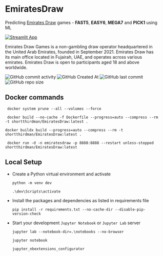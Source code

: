 # EmiratesDraw

Predicting [Emirates Draw](https://emiratesdraw.com/) games - **FAST5**, **EASY6**, **MEGA7** and **PICK1** using ML

[![Streamlit App](https://static.streamlit.io/badges/streamlit_badge_black_white.svg)](URL_TO_YOUR_APP)

Emirates Draw Games is a non-gambling draw operator headquartered in the United Arab Emirates, founded in September 2021. Emirates Draw has its main office located in Fujairah, UAE, and operates across various emirates. Emirates Draw is open to participants aged 18 and above worldwide.

![GitHub commit activity](https://img.shields.io/github/commit-activity/t/shortthirdman/EmiratesDraw)	![GitHub Created At](https://img.shields.io/github/created-at/shortthirdman/EmiratesDraw)	![GitHub last commit](https://img.shields.io/github/last-commit/shortthirdman/EmiratesDraw)	![GitHub repo size](https://img.shields.io/github/repo-size/shortthirdman/EmiratesDraw)

## Docker commands

```shell
 docker system prune --all --volumes --force
```

```shell
 docker build --no-cache -f Dockerfile --progress=auto --compress --rm -t shortthirdman/EmiratesDraw:latest .
```

```shell
docker buildx build --progress=auto --compress --rm -t shortthirdman/EmiratesDraw:latest .
```

```shell
 docker run -d -n emiratesdraw -p 8888:8888 --restart unless-stopped shortthirdman/EmiratesDraw:latest
```


## Local Setup

  - Create a Python virtual environment and activate
	
	```shell
	python -m venv dev
	```
	
	```shell
	.\dev\Scripts\activate
	
	```

  - Install the packages and dependencies as listed in requirements file
	
	```shell
	pip install -r requirements.txt --no-cache-dir --disable-pip-version-check
	```

  - Start your development `Jupyter Notebook` or `Jupyter Lab` server
	
	```shell
	jupyter lab --notebook-dir=.\notebooks --no-browser
	```
	
	```shell
	jupyter notebook
	```
	
	```
	jupyter_nbextensions_configurator
	```
